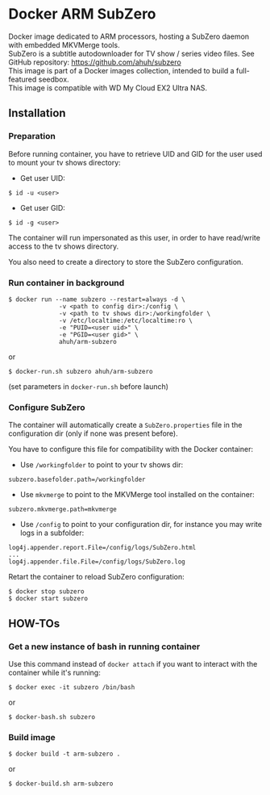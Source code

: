 # Docker ARM SubZero
Docker image dedicated to ARM processors, hosting a SubZero daemon with embedded MKVMerge tools.<br />
SubZero is a subtitle autodownloader for TV show / series video files. See GitHub repository: https://github.com/ahuh/subzero<br />
This image is part of a Docker images collection, intended to build a full-featured seedbox.<br />
This image is compatible with WD My Cloud EX2 Ultra NAS.<br />

## Installation

### Preparation
Before running container, you have to retrieve UID and GID for the user used to mount your tv shows directory:
* Get user UID:
```
$ id -u <user>
```
* Get user GID:
```
$ id -g <user>
```
The container will run impersonated as this user, in order to have read/write access to the tv shows directory.

You also need to create a directory to store the SubZero configuration.

### Run container in background
```
$ docker run --name subzero --restart=always -d \
              -v <path to config dir>:/config \
              -v <path to tv shows dir>:/workingfolder \
              -v /etc/localtime:/etc/localtime:ro \
              -e "PUID=<user uid>" \
              -e "PGID=<user gid>" \
              ahuh/arm-subzero
```
or
```
$ docker-run.sh subzero ahuh/arm-subzero
```
(set parameters in `docker-run.sh` before launch)

### Configure SubZero
The container will automatically create a `SubZero.properties` file in the configuration dir (only if none was present before).

You have to configure this file for compatibility with the Docker container:
* Use `/workingfolder` to point to your tv shows dir:
```
subzero.basefolder.path=/workingfolder
```
* Use `mkvmerge` to point to the MKVMerge tool installed on the container:
```
subzero.mkvmerge.path=mkvmerge
```
* Use `/config` to point to your configuration dir, for instance you may write logs in a subfolder:
```
log4j.appender.report.File=/config/logs/SubZero.html
...
log4j.appender.file.File=/config/logs/SubZero.log
```

Retart the container to reload SubZero configuration:
```
$ docker stop subzero
$ docker start subzero
```

## HOW-TOs

### Get a new instance of bash in running container
Use this command instead of `docker attach` if you want to interact with the container while it's running:
```
$ docker exec -it subzero /bin/bash
```
or
```
$ docker-bash.sh subzero
```

### Build image
```
$ docker build -t arm-subzero .
```
or
```
$ docker-build.sh arm-subzero
```